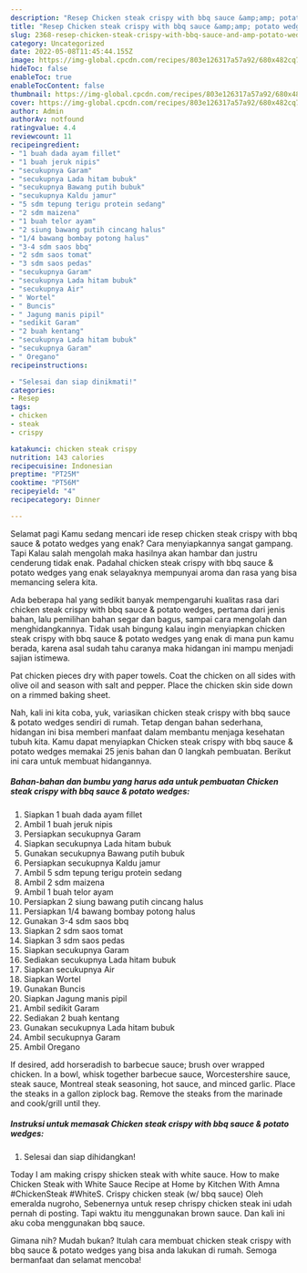 ```yaml
---
description: "Resep Chicken steak crispy with bbq sauce &amp;amp; potato wedges yang Bisa Manjain Lidah, Buat Buka Puasa Lezat Sekali"
title: "Resep Chicken steak crispy with bbq sauce &amp;amp; potato wedges yang Bisa Manjain Lidah, Buat Buka Puasa Lezat Sekali"
slug: 2368-resep-chicken-steak-crispy-with-bbq-sauce-and-amp-potato-wedges-yang-bisa-manjain-lidah-buat-buka-puasa-lezat-sekali
category: Uncategorized
date: 2022-05-08T11:45:44.155Z
image: https://img-global.cpcdn.com/recipes/803e126317a57a92/680x482cq70/chicken-steak-crispy-with-bbq-sauce-potato-wedges-foto-resep-utama.jpg
hideToc: false
enableToc: true
enableTocContent: false
thumbnail: https://img-global.cpcdn.com/recipes/803e126317a57a92/680x482cq70/chicken-steak-crispy-with-bbq-sauce-potato-wedges-foto-resep-utama.jpg
cover: https://img-global.cpcdn.com/recipes/803e126317a57a92/680x482cq70/chicken-steak-crispy-with-bbq-sauce-potato-wedges-foto-resep-utama.jpg
author: Admin
authorAv: notfound
ratingvalue: 4.4
reviewcount: 11
recipeingredient:
- "1 buah dada ayam fillet"
- "1 buah jeruk nipis"
- "secukupnya Garam"
- "secukupnya Lada hitam bubuk"
- "secukupnya Bawang putih bubuk"
- "secukupnya Kaldu jamur"
- "5 sdm tepung terigu protein sedang"
- "2 sdm maizena"
- "1 buah telor ayam"
- "2 siung bawang putih cincang halus"
- "1/4 bawang bombay potong halus"
- "3-4 sdm saos bbq"
- "2 sdm saos tomat"
- "3 sdm saos pedas"
- "secukupnya Garam"
- "secukupnya Lada hitam bubuk"
- "secukupnya Air"
- " Wortel"
- " Buncis"
- " Jagung manis pipil"
- "sedikit Garam"
- "2 buah kentang"
- "secukupnya Lada hitam bubuk"
- "secukupnya Garam"
- " Oregano"
recipeinstructions:

- "Selesai dan siap dinikmati!"
categories:
- Resep
tags:
- chicken
- steak
- crispy

katakunci: chicken steak crispy 
nutrition: 143 calories
recipecuisine: Indonesian
preptime: "PT25M"
cooktime: "PT56M"
recipeyield: "4"
recipecategory: Dinner

---
```



Selamat pagi Kamu sedang mencari ide resep chicken steak crispy with bbq sauce &amp; potato wedges yang enak? Cara menyiapkannya sangat gampang. Tapi Kalau salah mengolah maka hasilnya akan hambar dan justru cenderung tidak enak. Padahal chicken steak crispy with bbq sauce &amp; potato wedges yang enak selayaknya mempunyai aroma dan rasa yang bisa memancing selera kita.


Ada beberapa hal yang sedikit banyak mempengaruhi kualitas rasa dari chicken steak crispy with bbq sauce &amp; potato wedges, pertama dari jenis bahan, lalu pemilihan bahan segar dan bagus, sampai cara mengolah dan menghidangkannya. Tidak usah bingung kalau ingin menyiapkan chicken steak crispy with bbq sauce &amp; potato wedges yang enak di mana pun kamu berada, karena asal sudah tahu caranya maka hidangan ini mampu menjadi sajian istimewa.

Pat chicken pieces dry with paper towels. Coat the chicken on all sides with olive oil and season with salt and pepper. Place the chicken skin side down on a rimmed baking sheet.


Nah, kali ini kita coba, yuk, variasikan chicken steak crispy with bbq sauce &amp; potato wedges sendiri di rumah. Tetap dengan bahan sederhana, hidangan ini bisa memberi manfaat dalam membantu menjaga kesehatan tubuh kita. Kamu dapat menyiapkan Chicken steak crispy with bbq sauce &amp; potato wedges memakai 25 jenis bahan dan 0 langkah pembuatan. Berikut ini cara untuk membuat hidangannya.

<!--inarticleads1-->

##### Bahan-bahan dan bumbu yang harus ada untuk pembuatan Chicken steak crispy with bbq sauce &amp; potato wedges:

1. Siapkan 1 buah dada ayam fillet
1. Ambil 1 buah jeruk nipis
1. Persiapkan secukupnya Garam
1. Siapkan secukupnya Lada hitam bubuk
1. Gunakan secukupnya Bawang putih bubuk
1. Persiapkan secukupnya Kaldu jamur
1. Ambil 5 sdm tepung terigu protein sedang
1. Ambil 2 sdm maizena
1. Ambil 1 buah telor ayam
1. Persiapkan 2 siung bawang putih cincang halus
1. Persiapkan 1/4 bawang bombay potong halus
1. Gunakan 3-4 sdm saos bbq
1. Siapkan 2 sdm saos tomat
1. Siapkan 3 sdm saos pedas
1. Siapkan secukupnya Garam
1. Sediakan secukupnya Lada hitam bubuk
1. Siapkan secukupnya Air
1. Siapkan  Wortel
1. Gunakan  Buncis
1. Siapkan  Jagung manis pipil
1. Ambil sedikit Garam
1. Sediakan 2 buah kentang
1. Gunakan secukupnya Lada hitam bubuk
1. Ambil secukupnya Garam
1. Ambil  Oregano


If desired, add horseradish to barbecue sauce; brush over wrapped chicken. In a bowl, whisk together barbecue sauce, Worcestershire sauce, steak sauce, Montreal steak seasoning, hot sauce, and minced garlic. Place the steaks in a gallon ziplock bag. Remove the steaks from the marinade and cook/grill until they. 

<!--inarticleads2-->

##### Instruksi untuk memasak Chicken steak crispy with bbq sauce &amp; potato wedges:


1. Selesai dan siap dihidangkan!

Today I am making crispy shicken steak with white sauce. How to make Chicken Steak with White Sauce Recipe at Home by Kitchen With Amna #ChickenSteak #WhiteS. Crispy chicken steak (w/ bbq sauce) Oleh emeralda nugroho, Sebenernya untuk resep chrispy chicken steak ini udah pernah di posting. Tapi waktu itu menggunakan brown sauce. Dan kali ini aku coba menggunakan bbq sauce. 

Gimana nih? Mudah bukan? Itulah cara membuat chicken steak crispy with bbq sauce &amp; potato wedges yang bisa anda lakukan di rumah. Semoga bermanfaat dan selamat mencoba!
